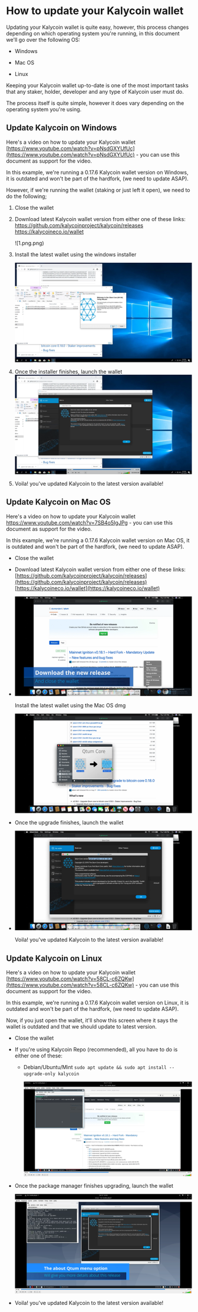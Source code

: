 # How to update your Kalycoin wallet

Updating your Kalycoin wallet is quite easy, however, this process changes depending on which operating system you're running, in this document we'll go over the following OS:

- Windows

- Mac OS

- Linux

Keeping your Kalycoin wallet up-to-date is one of the most important tasks that any staker, holder, developer and any type of Kalycoin user must do. 

The process itself is quite simple, however it does vary depending on the operating system you're using.

## Update Kalycoin on Windows

Here's a video on how to update your Kalycoin wallet [https://www.youtube.com/watch?v=pNsdGXYUfUc](https://www.youtube.com/watch?v=pNsdGXYUfUc) - you can use this document as support for the video.

In this example, we're running a 0.17.6 Kalycoin wallet version on Windows, it is outdated and won't be part of the hardfork, (we need to update ASAP).

However, if we're running the wallet (staking or just left it open), we need to do the following;

1. Close the wallet

2. Download latest Kalycoin wallet version from either one of these links:
   https://github.com/kalycoinproject/kalycoin/releases
   https://kalycoineco.io/wallet
   
   ![1.png.png)

3. Install the latest wallet using the windows installer
   
   ![2.png](2.png)

4. Once the installer finishes, launch the wallet
   ![](3.png)

5. Voila! you've updated Kalycoin to the latest version available!

## Update Kalycoin on Mac OS

Here's a video on how to update your Kalycoin wallet https://www.youtube.com/watch?v=7SB4o5IgJPg - you can use this document as support for the video.

In this example, we're running a 0.17.6 Kalycoin wallet version on Mac OS, it is outdated and won't be part of the hardfork, (we need to update ASAP).

- Close the wallet

- Download latest Kalycoin wallet version from either one of these links: [https://github.com/kalycoinproject/kalycoin/releases](https://github.com/kalycoinproject/kalycoin/releases) [https://kalycoineco.io/wallet](https://kalycoineco.io/wallet)

- ![4.png](4.png)
  
  Install the latest wallet using the Mac OS dmg 
  
  ![5.png](5.png)

- Once the upgrade finishes, launch the wallet

- ![6.png](6.png)
  
  Voila! you've updated Kalycoin to the latest version available!

## Update Kalycoin on Linux

Here's a video on how to update your Kalycoin wallet [https://www.youtube.com/watch?v=58CL-c6ZQKw](https://www.youtube.com/watch?v=58CL-c6ZQKw) - you can use this document as support for the video. 

In this example, we're running a 0.17.6 Kalycoin wallet version on Linux, it is outdated and won't be part of the hardfork, (we need to update ASAP).

Now, if you just open the wallet, it'll show this screen where it says the wallet is outdated and that we should update to latest version.

- Close the wallet

- If you're using Kalycoin Repo (recommended), all you have to do is either one of these:
  
  - Debian/Ubuntu/Mint `sudo apt update && sudo apt install --upgrade-only kalycoin`
    
    ![7.png](7.png)

- Once the package manager finishes upgrading, launch the wallet
  
  ![8.png](8.png)

- Voila! you've updated Kalycoin to the latest version available!
